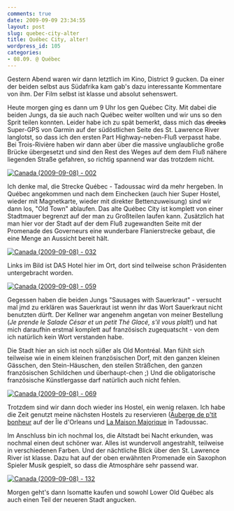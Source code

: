 ```yaml
---
comments: true
date: 2009-09-09 23:34:55
layout: post
slug: quebec-city-alter
title: Québec City, alter!
wordpress_id: 105
categories:
- 08.09. @ Québec
---
```


Gestern Abend waren wir dann letztlich im Kino, District 9 gucken. Da einer der beiden selbst aus Südafrika kam gab's dazu interessante Kommentare von ihm. Der Film selbst ist klasse und absolut sehenswert.

Heute morgen ging es dann um 9 Uhr los gen Québec City. Mit dabei die beiden Jungs, da sie auch nach Québec weiter wollten und wir uns so den Sprit teilen konnten. Leider habe ich zu spät bemerkt, dass mich das <del>drecks</del> Super-GPS von Garmin auf der südöstlichen Seite des St. Lawrence River langlotst, so dass ich den ersten Part Highway-neben-Fluß verpasst habe. Bei Trois-Rivière haben wir dann aber über die massive unglaubliche große Brücke übergesetzt und sind den Rest des Weges auf dem dem Fluß nähere liegenden Straße gefahren, so richtig spannend war das trotzdem nicht.

[![Canada (2009-09-08) - 002](http://farm3.static.flickr.com/2452/3905213766_69dcd53b68.jpg)](http://www.flickr.com/photos/walsweer/3905213766/)

Ich denke mal, die Strecke Québec - Tadoussac wird da mehr hergeben. In Québec angekommen und nach dem Einchecken (auch hier Super Hostel, wieder mit Magnetkarte, wieder mit direkter Bettenzuweisung) sind wir dann los, "Old Town" ablaufen. Das alte Québec City ist komplett von einer Stadtmauer begrenzt auf der man zu Großteilen laufen kann. Zusätzlich hat man hier vor der Stadt auf der dem Fluß zugewandten Seite mit der Promenade des Governeurs eine wunderbare Flanierstrecke gebaut, die eine Menge an Aussicht bereit hält.

[![Canada (2009-09-08) - 032](http://farm3.static.flickr.com/2552/3904443345_eed3392990.jpg)](http://www.flickr.com/photos/walsweer/3904443345/)

Links im Bild ist DAS Hotel hier im Ort, dort sind teilweise schon Präsidenten untergebracht worden.

[![Canada (2009-09-08) - 059](http://farm4.static.flickr.com/3423/3904466161_57c555529d.jpg)](http://www.flickr.com/photos/walsweer/3904466161/)

Gegessen haben die beiden Jungs "Sausages with Sauerkraut" - versucht mal jmd zu erklären was Sauerkraut ist wenn ihr das Wort Sauerkraut nicht benutzten dürft. Der Kellner war angenehm angetan von meiner Bestellung (_Je prende le Salade César et un petit Thé Glacé, s'il vous plaît!_) und hat mich daraufhin erstmal komplett auf französisch zugequatscht - von dem ich natürlich kein Wort verstanden habe.

Die Stadt hier an sich ist noch süßer als Old Montréal. Man fühlt sich teilweise wie in einem kleinen französischen Dorf, mit den ganzen kleinen Gässchen, den Stein-Häuschen, den steilen Sträßchen, den ganzen französischen Schildchen und überhaupt-chen ;) Und die obligatorische französische Künstlergasse darf natürlich auch nicht fehlen.

[![Canada (2009-09-08) - 069](http://farm4.static.flickr.com/3532/3904467639_4c38f17d0a.jpg)](http://www.flickr.com/photos/walsweer/3904467639/)

Trotzdem sind wir dann doch wieder ins Hostel, ein wenig relaxen. Ich habe die Zeit genutzt meine nächsten Hostels zu reservieren ([Auberge de p'tit bonheur](http://www.leptitbonheur.qc.ca/en/) auf der Île d'Orleans und [La Maison Majorique](http://www.ajtadou.com/) in Tadoussac.

Im Anschluss bin ich nochmal los, die Altstadt bei Nacht erkunden, was nochmal einen deut schöner war. Alles ist wundervoll angestrahlt, teilweise in verschiedenen Farben. Und der nächtliche Blick über den St. Lawrence River ist klasse. Dazu hat auf der oben erwähnten Promenade ein Saxophon Spieler Musik gespielt, so dass die Atmosphäre sehr passend war.

[![Canada (2009-09-08) - 132](http://farm4.static.flickr.com/3496/3905256766_8dbc7a7827.jpg)](http://www.flickr.com/photos/walsweer/3905256766/)

Morgen geht's dann Isomatte kaufen und sowohl Lower Old Québec als auch einen Teil der neueren Stadt angucken.
